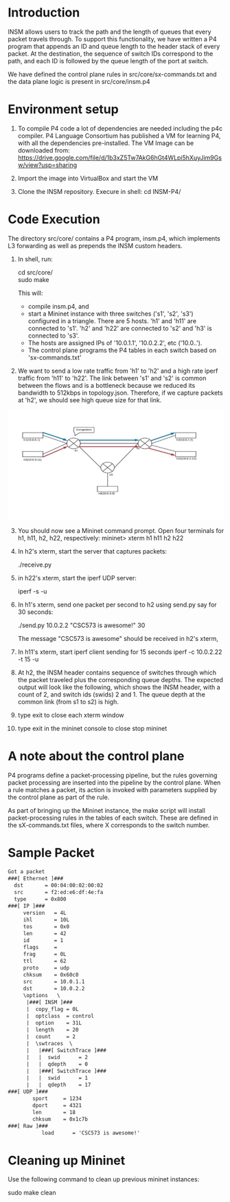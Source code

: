Introduction
============

INSM allows users to track the path and the length of queues that every
packet travels through.  To support this functionality, we have written a P4 program that appends an ID and queue length to the header stack of every packet.  At the destination, the sequence of switch IDs correspond to the path, and each ID is followed by the queue length of the port at switch.

We have defined the control plane rules in src/core/sx-commands.txt and the data plane logic is present in src/core/insm.p4

Environment setup
=================
1. To compile P4 code a lot of dependencies are needed including the p4c compiler. P4 Language Consortium has published a VM for learning P4, with all the dependencies pre-installed. 
The VM Image can be downloaded from: https://drive.google.com/file/d/1b3xZ5Tw7AkG6hGt4WLpi5hXuyJim9Gsw/view?usp=sharing

2. Import the image into VirtualBox and start the VM

3. Clone the INSM repository. Execure in shell:
   cd INSM-P4/   

Code Execution
==============

The directory src/core/ contains a P4 program,
insm.p4, which implements L3 forwarding as well as prepends the INSM custom headers.

1. In shell, run:

   cd src/core/  
   sudo make
  
   This will:
   * compile insm.p4, and
   * start a Mininet instance with three switches ('s1', 's2', 's3') configured
     in a triangle. There are 5 hosts. 'h1' and 'h11' are connected to 's1'.
     'h2' and 'h22' are connected to 's2' and 'h3' is connected to 's3'.     
   * The hosts are assigned IPs of '10.0.1.1', '10.0.2.2', etc
     ('10.0.<Switchid>.<hostID>').
   * The control plane programs the P4 tables in each switch based on
     'sx-commands.txt'

2. We want to send a low rate traffic from 'h1' to 'h2' and a high
   rate iperf traffic from 'h11' to 'h22'.  The link between 's1' and
   's2' is common between the flows and is a bottleneck because we
   reduced its bandwidth to 512kbps in topology.json.  Therefore, if we
   capture packets at 'h2', we should see high queue size for that
   link.

![Setup](setup.jpg)

3. You should now see a Mininet command prompt. Open four terminals
   for h1, h11, h2, h22, respectively:
   mininet> xterm h1 h11 h2 h22
   
3. In h2's xterm, start the server that captures packets:
   
   ./receive.py
   
4. in h22's xterm, start the iperf UDP server:
   
   iperf -s -u
   

5. In h1's xterm, send one packet per second to h2 using send.py
   say for 30 seconds:
  
   ./send.py 10.0.2.2 "CSC573 is awesome!" 30
   
   The message "CSC573 is awesome" should be received in h2's xterm,
6. In h11's xterm, start iperf client sending for 15 seconds
  iperf -c 10.0.2.22 -t 15 -u
   
7. At h2, the INSM header contains sequence of
 switches through which the packet traveled plus the corresponding
 queue depths.  The expected output will look like the following,
 which shows the INSM header, with a count of 2, and switch ids
 (swids) 2 and 1.  The queue depth at the common link (from s1 to
 s2) is high.
8. type exit to close each xterm window
9. type exit in the mininet console to close stop mininet


A note about the control plane
==============================

P4 programs define a packet-processing pipeline, but the rules
governing packet processing are inserted into the pipeline by the
control plane.  When a rule matches a packet, its action is invoked
with parameters supplied by the control plane as part of the rule.

As part of bringing up the Mininet instance, the
make script will install packet-processing rules in the tables of
each switch. These are defined in the sX-commands.txt files, where
X corresponds to the switch number.

Sample Packet
=============
```
Got a packet
###[ Ethernet ]###
  dst       = 00:04:00:02:00:02
  src       = f2:ed:e6:df:4e:fa
  type      = 0x800
###[ IP ]###
     version   = 4L
     ihl       = 10L
     tos       = 0x0
     len       = 42
     id        = 1
     flags     =
     frag      = 0L
     ttl       = 62
     proto     = udp
     chksum    = 0x60c0
     src       = 10.0.1.1
     dst       = 10.0.2.2
     \options   \
      |###[ INSM ]###
      |  copy_flag = 0L
      |  optclass  = control
      |  option    = 31L
      |  length    = 20
      |  count     = 2
      |  \swtraces  \
      |   |###[ SwitchTrace ]###
      |   |  swid      = 2
      |   |  qdepth    = 0
      |   |###[ SwitchTrace ]###
      |   |  swid      = 1
      |   |  qdepth    = 17
###[ UDP ]###
        sport     = 1234
        dport     = 4321
        len       = 18
        chksum    = 0x1c7b
###[ Raw ]###
           load      = 'CSC573 is awesome!'
```

Cleaning up Mininet
===================
Use the following command to clean up
previous mininet instances:


sudo make clean
